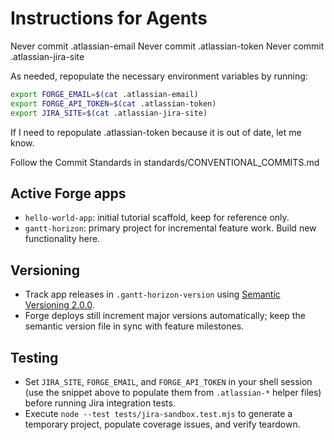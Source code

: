 # Instructions for Agents

Never commit .atlassian-email
Never commit .atlassian-token
Never commit .atlassian-jira-site

As needed, repopulate the necessary environment variables by running:

```bash
export FORGE_EMAIL=$(cat .atlassian-email)
export FORGE_API_TOKEN=$(cat .atlassian-token)
export JIRA_SITE=$(cat .atlassian-jira-site)
```

If I need to repopulate .atlassian-token because it is out of date, let me know.

Follow the Commit Standards in standards/CONVENTIONAL_COMMITS.md

## Active Forge apps

- `hello-world-app`: initial tutorial scaffold, keep for reference only.
- `gantt-horizon`: primary project for incremental feature work. Build new functionality here.

## Versioning

- Track app releases in `.gantt-horizon-version` using [Semantic Versioning 2.0.0](standards/SEMVER.md).
- Forge deploys still increment major versions automatically; keep the semantic version file in sync with feature milestones.

## Testing

- Set `JIRA_SITE`, `FORGE_EMAIL`, and `FORGE_API_TOKEN` in your shell session (use the snippet above to populate them from `.atlassian-*` helper files) before running Jira integration tests.
- Execute `node --test tests/jira-sandbox.test.mjs` to generate a temporary project, populate coverage issues, and verify teardown.
